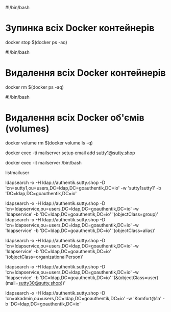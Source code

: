 #!/bin/bash
# Зупинка всіх Docker контейнерів
docker stop $(docker ps -aq)

#!/bin/bash
# Видалення всіх Docker контейнерів
docker rm $(docker ps -aq)

#!/bin/bash
# Видалення всіх Docker об'ємів (volumes)
docker volume rm $(docker volume ls -q)

docker exec -ti mailserver setup email add sutty1@sutty.shop

docker exec -it mailserver /bin/bash

listmailuser


ldapsearch -x -H ldap://authentik.sutty.shop -D 'cn=sutty1,ou=users,DC=ldap,DC=goauthentik,DC=io' -w 'sutty1sutty1' -b 'DC=ldap,DC=goauthentik,DC=io' 

ldapsearch -x -H ldap://authentik.sutty.shop -D 'cn=ldapservice,ou=users,DC=ldap,DC=goauthentik,DC=io' -w 'ldapservice' -b 'DC=ldap,DC=goauthentik,DC=io' '(objectClass=group)'
ldapsearch -x -H ldap://authentik.sutty.shop -D 'cn=ldapservice,ou=users,DC=ldap,DC=goauthentik,DC=io' -w 'ldapservice' -b 'DC=ldap,DC=goauthentik,DC=io' '(objectClass=alias)'


ldapsearch -x -H ldap://authentik.sutty.shop -D 'cn=ldapservice,ou=users,DC=ldap,DC=goauthentik,DC=io' -w 'ldapservice' -b 'DC=ldap,DC=goauthentik,DC=io' '(objectClass=organizationalPerson)'

ldapsearch -x -H ldap://authentik.sutty.shop -D 'cn=ldapservice,ou=users,DC=ldap,DC=goauthentik,DC=io' -w 'ldapservice' -b 'DC=ldap,DC=goauthentik,DC=io' '(&(objectClass=user)(mail=sutty30@sutty.shop))'


ldapsearch -x -H ldap://authentik.sutty.shop -D 'cn=akadmin,ou=users,DC=ldap,DC=goauthentik,DC=io' -w 'Komfort@1a' -b 'DC=ldap,DC=goauthentik,DC=io'